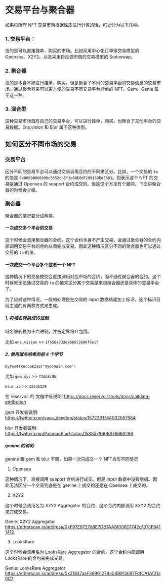 # 交易平台与聚合器

如果将所有 NFT 交易市场根据性质进行分类的话，可以分为以下几种。

### 1. 交易平台：

指的是可以直接挂单，购买的市场。比如采用中心化订单簿交易模型的 Opensea、X2Y2。以及采用自动做市商的交易模型的 Sudoswap。

### 2. 聚合器

指的是本身不能进行挂单、购买。但是聚合了不同的交易平台的交易信息的交易市场。通过聚合器来可以更方便的交易不同交易平台挂单的 NFT。Gem、Genie 属于这一种。

### 3. 混合型

这种交易市场既有自己的交易平台，可以进行挂单，购买。也聚合了其他平台的交易数据。Ens.vision 和 Blur 属于这种类型。

## 如何区分不同市场的交易

### 交易平台

区分不同的交易平台可以通过交易调用合约的不同来区分。比如，一个交易的 `to` 的值是 `0x00000000006c3852cbEf3e08E8dF289169EdE581`。则表示这个 NFT 的交易是通过 Opensea 的 seaport 合约成交的。但是这个方法有个漏洞。下面讲聚合器的时候会介绍。

### 聚合器

聚合器的情况要分成两类。

#### 一次成交多个平台的交易

这个时候会调用聚合器的合约，这个合约本身不产生交易，会通过聚合器的合约内部调用交易平台的合约从而完成交易。因此这种情况区分不同的聚合器也可以通过交易的 `to` 的值。

#### 一次成交一个平台多个或者一个 NFT

这种情况下的交易成交会直接调用对应市场的合约，而不通过聚合器的合约。这个时候就无法通过交易的 `to` 的值来区分某个交易是来自聚合器还是具体的交易平台了。

为了应对这种情况，一般的处理是在交易的 input 数据结尾加上标识。这个标识目前主流的有两种方式来生成。

##### 1. 将域名转换成16进制

域名被转换为十六进制，并被定界符`1f`包围。

比如 `ens.vision` >> `1f656e732e766973696f6e1f`

##### 2. 使用域名哈希的前 4 个字节

`bytes4(keccak256("mydomain.com")`

比如 `gem.xyz` >> `72db8c0b`

`blur.io` >> `332d1229`

在 reservoir 的 文档中有说明: https://docs.reservoir.tools/docs/calldata-attribution

gem 开发者说明: https://twitter.com/vasa_develop/status/1572331744032067584

blur 开发者说明: https://twitter.com/PacmanBlur/status/1583578608676663296

##### genine 的说明

genine 跟 gem 和 blur 不同，如果一次只成交一个 NFT会有不同情况

1. Opensea

这种情况下，直接调用 seaport 合约进行成交。但是 input 数据中没有后缀。因此无法区分一个交易到底是在 genine 上成交的还是在 Opensea 上成交的。

2. X2Y2

这个时候会调用名为 X2Y2 Aggregator 的合约，这个合约内部调用 X2Y2 的合约来完成交易。

Genie: X2Y2 Aggregator 
https://etherscan.io/address/0xF97E9727d8E7DB7AA8f006D1742d107cF9411412

3. LooksRare

这个时候会调用名为 LooksRare Aggregator 的合约，这个合约内部调用 LooksRare 的合约来完成交易。

Genie: LooksRare Aggregator 
https://etherscan.io/address/0x31837aaF36961274a04B915697FdfCA1Af31a0C7
